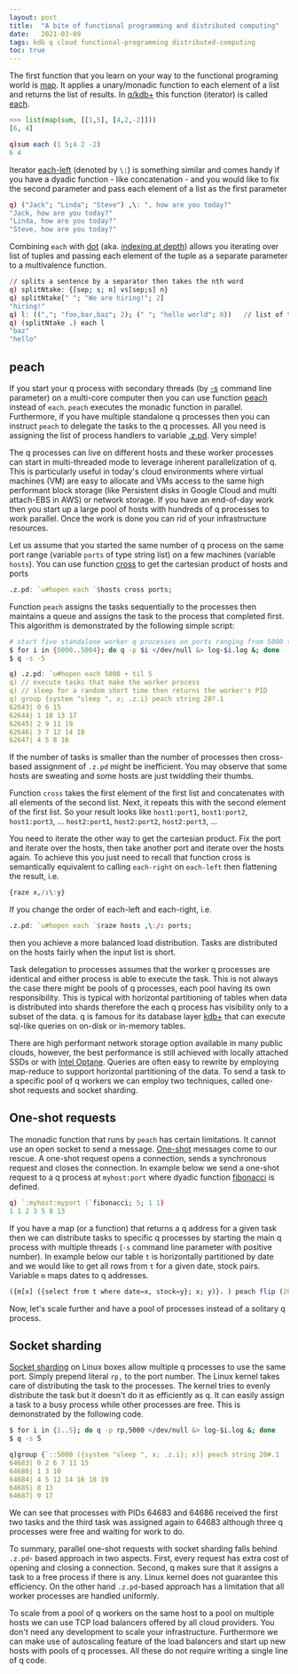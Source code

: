 ```yaml
---
layout: post
title:  "A bite of functional programming and distributed computing"
date:   2021-03-09
tags: kdb q cloud functional-programming distributed-computing
toc: true
---
```


The first function that you learn on your way to the functional programing world is [map](https://en.wikipedia.org/wiki/Map_(higher-order_function)). It applies a unary/monadic function to each element of a list and returns the list of results. In [q/kdb+](https://code.kx.com/q/) this function (iterator) is called [each](https://code.kx.com/q/ref/each/).

```python
>>> list(map(sum, [[1,5], [4,2,-2]]))
[6, 4]
```

```q
q)sum each (1 5;4 2 -2)
6 4
```

Iterator [each-left](https://code.kx.com/q/ref/maps/#each-left-and-each-right) (denoted by `\:`) is something similar and comes handy if you have a dyadic function - like concatenation - and you would like to fix the second parameter and pass each element of a list as the first parameter

```q
q) ("Jack"; "Linda"; "Steve") ,\: ", how are you today?"
"Jack, how are you today?"
"Linda, how are you today?"
"Steve, how are you today?"
```

Combining `each` with [dot](https://code.kx.com/q/ref/apply/#index) (aka. [indexing at depth](https://code.kx.com/q4m3/6_Functions/#653-indexing-at-depth)) allows you iterating over list of tuples and passing each element of the tuple as a separate parameter to a multivalence function.

```q
// splits a sentence by a separator then takes the nth word
q) splitNtake: {[sep; s; n] vs[sep;s] n}
q) splitNtake[" "; "We are hiring!"; 2]
"hiring!"
q) l: ((","; "foo,bar,baz"; 2); (" "; "hello world"; 0))   // list of triples
q) (splitNtake .) each l
"baz"
"hello"
```
## peach

If you start your q process with secondary threads (by [-s](https://code.kx.com/q/basics/cmdline/#-s-secondary-threads) command line parameter) on a multi-core computer then you can use function [peach](https://code.kx.com/q/ref/each/) instead of `each`. `peach` executes the monadic function in parallel. Furthermore, if you have multiple standalone q processes then you can instruct `peach` to delegate the tasks to the q processes. All you need is assigning the list of process handlers to variable [.z.pd](https://code.kx.com/q/ref/dotz/#zpd-peach-handles). Very simple!

The q processes can live on different hosts and these worker processes can start in multi-threaded mode to leverage inherent parallelization of q. This is particularly useful in today's cloud environments where virtual machines (VM) are easy to allocate and VMs access to the same high performant block storage (like Persistent disks in Google Cloud and multi attach-EBS in AWS) or network storage. If you have an end-of-day work then you start up a large pool of hosts with hundreds of q processes to work parallel. Once the work is done you can rid of your infrastructure resources.

Let us assume that you started the same number of q process on the same port range (variable `ports` of type string list) on a few machines (variable `hosts`). You can use function [cross](https://code.kx.com/q/ref/cross/) to get the cartesian product of hosts and ports

```q
.z.pd: `u#hopen each `$hosts cross ports;
```

Function `peach` assigns the tasks sequentially to the processes then maintains a queue and assigns the task to the process that completed first. This algorithm is demonstrated by the following simple script:

```bash
# start five standalone worker q processes on ports ranging from 5000 to 5004
$ for i in {5000..5004}; do q -p $i </dev/null &> log-$i.log &; done
$ q -s -5
```

```q
q) .z.pd: `u#hopen each 5000 + til 5
q) // execute tasks that make the worker process
q) // sleep for a random short time then returns the worker's PID
q) group {system "sleep ", x; .z.i} peach string 20?.1
62643| 0 6 15
62644| 1 10 13 17
62645| 2 9 11 19
62646| 3 7 12 14 18
62647| 4 5 8 16
```

If the number of tasks is smaller than the number of processes then cross-based assignment of `.z.pd` might be inefficient. You may observe that some hosts are sweating and some hosts are just twiddling their thumbs.

Function `cross` takes the first element of the first list and concatenates with all elements of the second list. Next, it repeats this with the second element of the first list. So your result looks like  `host1:port1`, `host1:port2`, `host1:port3`, ... `host2:port1`, `host2:port2`, `host2:port3`, ...

You need to iterate the other way to get the cartesian product. Fix the port and iterate over the hosts, then take another port and iterate over the hosts again. To achieve this you just need to recall that function cross is semantically equivalent to calling `each-right` on `each-left` then flattening the result, i.e.

```q
{raze x,/:\:y}
```

If you change the order of each-left and each-right, i.e.

```q
.z.pd: `u#hopen each `$raze hosts ,\:/: ports;
```

then you achieve a more balanced load distribution. Tasks are distributed on the hosts fairly when the input list is short.

Task delegation to processes assumes that the worker q processes are identical and either process is able to execute the task. This is not always the case there might be pools of q processes, each pool having its own responsibility. This is typical with horizontal partitioning of tables when data is distributed into shards therefore the each q process has visibility only to a subset of the data. q is famous for its database layer [kdb+](https://code.kx.com/q4m3/14_Introduction_to_Kdb%2B/) that can execute sql-like queries on on-disk or in-memory tables.

There are high performant network storage option available in many public clouds, however, the best performance is still achieved with locally attached SSDs or with [Intel Optane](https://code.kx.com/q/kb/optane/). Queries are often easy to rewrite by employing map-reduce to support horizontal partitioning of the data. To send a task to a specific pool of q workers we can employ two techniques, called one-shot requests and socket sharding.

## One-shot requests

The monadic function that runs by `peach` has certain limitations. It cannot use an open socket to send a message. [One-shot](https://code.kx.com/q/basics/ipc/#sync-request-get) messages come to our rescue. A one-shot request opens a connection, sends a synchronous request and closes the connection. In example below we send a one-shot request to a q process at `myhost:port` where dyadic function [fibonacci](https://code.kx.com/q4m3/1_Q_Shock_and_Awe/#112-example-fibonacci-numbers) is defined.

```q
q) `:myhost:myport (`fibonacci; 5; 1 1)
1 1 2 3 5 8 13
```

If you have a map (or a function) that returns a q address for a given task then we can distribute tasks to specific q processes by starting the main q process with multiple threads (`-s` command line parameter with positive number). In example below our table `t` is horizontally partitioned by date and we would like to get all rows from `t` for a given date, stock pairs. Variable `m` maps dates to q addresses.

```q
({m[x] ({select from t where date=x, stock=y}; x; y)}. ) peach flip (2021.01.26 2020.02.24 2018.09.20; `GOOG`IBM`MSFT)
```

Now, let's scale further and have a pool of processes instead of a solitary q process.

## Socket sharding

[Socket sharding](https://code.kx.com/q/wp/socket-sharding/) on Linux boxes allow multiple q processes to use the same port. Simply prepend literal `rp,` to the port number. The Linux kernel takes care of distributing the task to the processes. The kernel tries to evenly distribute the task but it doesn't do it as efficiently as q. It can easily assign a task to a busy process  while other processes are free. This is demonstrated by the following code.

```bash
$ for i in {1..5}; do q -p rp,5000 </dev/null &> log-$i.log &; done
$ q -s 5
```

```q
q)group {`::5000 ({system "sleep ", x; .z.i}; x)} peach string 20#.1
64683| 0 2 6 7 11 15
64686| 1 3 10
64684| 4 5 12 14 16 18 19
64685| 8 13
64687| 9 17
```

We can see that processes with PIDs 64683 and 64686 received the first two tasks and the third task was assigned again to 64683 although three q processes were free and waiting for work to do.

To summary, parallel one-shot requests with socket sharding falls behind `.z.pd`- based approach in two aspects. First, every request has extra cost of opening and closing a connection. Second, q makes sure that it assigns a task to a free process if there is any. Linux kernel does not guarantee this efficiency. On the other hand `.z.pd`-based approach has a limitation that all worker processes are handled uniformly.

To scale from a pool of q workers on the same host to a pool on multiple hosts we can use TCP load balancers offered by all cloud providers. You don't need any development to scale your infrastructure. Furthermore we can make use of autoscaling feature of the load balancers and start up new hosts with pools of q processes. All these do not require writing a single line of q code.

